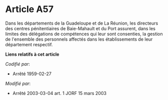 # Article A57

Dans les départements de la Guadeloupe et de La Réunion, les directeurs des centres pénitentiaires de Baie-Mahault et du Port
assurent, dans les limites des délégations de compétences qui leur sont consenties, la gestion de l'ensemble des personnels
affectés dans les établissements de leur département respectif.

**Liens relatifs à cet article**

_Codifié par_:

  - Arrêté 1959-02-27

_Modifié par_:

  - Arrêté 2003-03-04 art. 1 JORF 15 mars 2003
